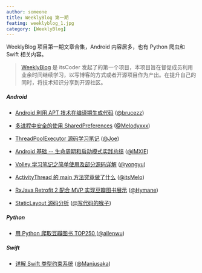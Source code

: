 ```yaml
---
author: someone
title: WeeklyBlog 第一期
featimg: weeklyblog_1.jpg
category: [WeeklyBlog]
---
```



WeeklyBlog 项目第一期文章合集，Android 内容居多，也有 Python 爬虫和 Swift 相关内容。

>[WeeklyBlog](https://github.com/itsCoder/weeklyblog) 是 itsCoder 发起了的第一个项目，本项目旨在督促成员利用业余时间继续学习，以写博客的方式或者开源项目作为产出。在提升自己的同时，将技术知识分享到开源社区。

##### Android
- [Android 利用 APT 技术在编译期生成代码](http://brucezz.itscoder.com/use-apt-in-android) ([@brucezz](https://github.com/brucezz))

- [多进程中安全的使用 SharedPreferences](http://melodyxxx.com/2016/08/04/%E5%A4%9A%E8%BF%9B%E7%A8%8B%E4%B8%AD%E5%AE%89%E5%85%A8%E7%9A%84%E4%BD%BF%E7%94%A8SharedPreferences/) ([@Melodyxxx](https://github.com/melodyxxx))

- [ThreadPoolExecutor 源码学习笔记](http://extremej.itscoder.com/threadpoolexecutor_source/) ([@Joe](https://github.com/JoeSteven))

- [Android 基础 -- 生命周期和启动模式实践总结](http://imxie.cc/2016/07/21/Activity-lifecycle-launchmode/) ([@IMXIE](https://github.com/xcc3641))

- [Volley 学习笔记之简单使用及部分源码详解](http://yongyu.itscoder.com/2016/08/07/yongyu_20160803_volley_use_and_source_code_study/) ([@yongyu](https://github.com/yongyu0102))

- [ActivityThread 的 main 方法究竟做了什么](https://itsmelo.github.io/2016/07/28/ActivityThread%E7%9A%84main%E6%96%B9%E6%B3%95%E7%A9%B6%E7%AB%9F%E5%81%9A%E4%BA%86%E4%BB%80%E4%B9%88%EF%BC%9F/) ([@itsMelo](https://github.com/itsMelo))

- [RxJava Retrofit 2 配合 MVP 实现豆瓣图书展示](https://github.com/itsCoder/weeklyblog/blob/master/phase_1/hymane_20160806_douban_book_with_rxjava_retrofit2_MVP.md) ([@Hymane](https://github.com/Hymanme))

- [StaticLayout 源码分析](http://jaeger.itscoder.com/android/2016/08/05/staticlayout-source-analyse.html) ([@写代码的猴子](https://github.com/laobie))

##### Python

- [用 Python 爬取豆瓣图书 TOP250 ](http://allenwu.itscoder.com/douban-spider)([@allenwu](http://allenwu.itscoder.com/))

##### Swift
- [详解 Swift 类型约束系统](http://manjusaka.itscoder.com/2016/08/02/%E8%AF%A6%E8%A7%A3Swift%E7%9A%84%E7%B1%BB%E5%9E%8B%E6%A3%80%E6%9F%A5%E5%99%A8/) ([@Manjusaka](https://github.com/Zheaoli))
